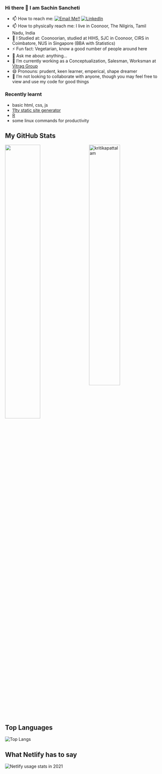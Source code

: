 ### Hi there 👋 I am Sachin Sancheti
- 📫 How to reach me: <a href="mailto:sachin.sancheti@gmail.com">![Email Me!!](https://img.shields.io/badge/Gmail-D14836?style=for-the-badge&logo=gmail&logoColor=white)</a> <a href="https://www.linkedin.com/in/sanchetisachin/">![LinkedIn](https://img.shields.io/badge/LinkedIn-0077B5?style=for-the-badge&logo=linkedin&logoColor=white)</a>
- 📫 How to physically reach me: I live in Coonoor, The Nilgiris, Tamil Nadu, India
- 🔭 I Studied at: Coonoorian, studied at HIHS, SJC in Coonoor, CIRS in Coimbatore, NUS in Singapore (BBA with Statistics)
- ⚡ Fun fact: Vegetarian, know a good number of people around here
- 💬 Ask me about: anything...
- 🔭 I’m currently working as a Conceptualization, Salesman, Worksman at [Vitrag Group](https://vitraggroup.com)
- 😄 Pronouns: prudent, keen learner, emperical, shape dreamer
- 👯 I’m not looking to collaborate with anyone, though you may feel free to view and use my code for good things

### Recently learnt
- basic html, css, js
- [11ty static site generator](https://11ty.dev)
- [R](https://www.r-project.org/)
- some linux commands for productivity

<!--
**sachinsancheti1/sachinsancheti1** is a ✨ _special_ ✨ repository because its `README.md` (this file) appears on your GitHub profile.

Here are some ideas to get you started:

- 🔭 I’m currently working on ...
- 🌱 I’m currently learning ...
- 👯 I’m looking to collaborate on ...
- 🤔 I’m looking for help with ...
- 💬 Ask me about ...
- 📫 How to reach me: ...
- 😄 Pronouns: ...
- ⚡ Fun fact: ...
-->

## My GitHub Stats

 <img src="https://github-readme-stats.vercel.app/api?username=sachinsancheti1&show_icons=true&theme=gotham" alt="kritikapattalam" width="45%" align="right"/>
 <img  src="https://github-readme-streak-stats.herokuapp.com/?user=sachinsancheti1&theme=dark" width="48%" >
  
## Top Languages
  
  ![Top Langs](https://github-readme-stats.vercel.app/api/top-langs/?username=sachinsancheti1&layout=compact)
  
## What Netlify has to say
![Netlify usage stats in 2021](https://internal-api-screenshot.netlify.app/https%3A%2F%2Fyour-year-on.netlify.com%2Fsachinsancheti1%2F0f7864151465%2F/opengraph/_live/)

